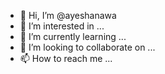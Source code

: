 - 👋 Hi, I’m @ayeshanawa
- 👀 I’m interested in ...
- 🌱 I’m currently learning ...
- 💞️ I’m looking to collaborate on ...
- 📫 How to reach me ...

<!---
ayeshanawa/ayeshanawa is a ✨ special ✨ repository because its `README.md` (this file) appears on your GitHub profile.
You can click the Preview link to take a look at your changes.
--->
